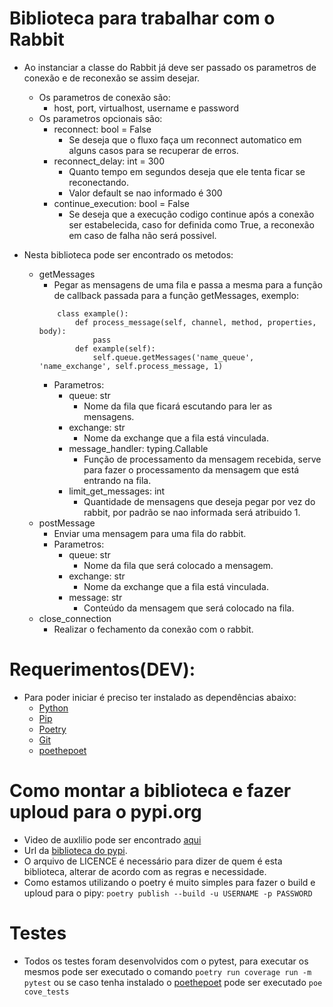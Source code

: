 # Biblioteca para trabalhar com o Rabbit
- Ao instanciar a classe do Rabbit já deve ser passado os parametros de conexão e de reconexão se assim desejar.
    - Os parametros de conexão são:
        - host, port, virtualhost, username e password
    - Os parametros opcionais são:
        - reconnect: bool = False
            - Se deseja que o fluxo faça um reconnect automatico em alguns casos para se recuperar de erros.
        - reconnect_delay: int = 300
            - Quanto tempo em segundos deseja que ele tenta ficar se reconectando.
            - Valor default se nao informado é 300
        - continue_execution: bool = False
            - Se deseja que a execução codigo continue após a conexão ser estabelecida, caso for definida como True, a reconexão em caso de falha não será possivel.
        
- Nesta biblioteca pode ser encontrado os metodos:
    - getMessages
        - Pegar as mensagens de uma fila e passa a mesma para a função de callback passada para a função getMessages, exemplo:
        ````
            class example():
                def process_message(self, channel, method, properties, body):
                    pass
                def example(self):
                    self.queue.getMessages('name_queue', 'name_exchange', self.process_message, 1)
        ````
        - Parametros:
            - queue: str
                - Nome da fila que ficará escutando para ler as mensagens.
            - exchange: str
                - Nome da exchange que a fila está vinculada.
            - message_handler: typing.Callable
                - Função de processamento da mensagem recebida, serve para fazer o processamento da mensagem que está entrando na fila.
            - limit_get_messages: int
                - Quantidade de mensagens que deseja pegar por vez do rabbit, por padrão se nao informada será atribuido 1.
    - postMessage
        - Enviar uma mensagem para uma fila do rabbit.
        - Parametros:
            - queue: str
                - Nome da fila que será colocado a mensagem.
            - exchange: str
                - Nome da exchange que a fila está vinculada.
            - message: str
                - Conteúdo da mensagem que será colocado na fila.
    - close_connection
        - Realizar o fechamento da conexão com o rabbit.
# Requerimentos(DEV):
- Para poder iniciar é preciso ter instalado as dependências abaixo:
    - [Python](https://www.python.org/)
    - [Pip](https://pip.pypa.io/)
    - [Poetry](https://poetry.eustace.io/)
    - [Git](https://git-scm.com/)
    - [poethepoet](https://github.com/nat-n/poethepoet)
# Como montar a biblioteca e fazer uploud para o pypi.org
- Video de auxlilio pode ser encontrado [aqui](https://youtu.be/YpTuuGBggcE?t=828)
- Url da [biblioteca do pypi](https://pypi.org/project/rabbit-library/).
- O arquivo de LICENCE é necessário para dizer de quem é esta biblioteca, alterar de acordo com as regras e necessidade.
- Como estamos utilizando o poetry é muito simples para fazer o build e uploud para o pipy:
``` poetry publish --build -u USERNAME -p PASSWORD ```

# Testes
- Todos os testes foram desenvolvidos com o pytest, para executar os mesmos pode ser executado o comando ```poetry run coverage run -m pytest``` ou se caso tenha instalado o [poethepoet](https://github.com/nat-n/poethepoet) pode ser executado ```poe cove_tests```